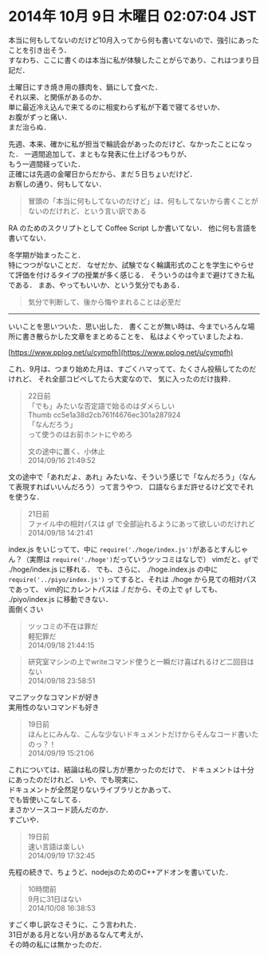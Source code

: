 2014年 10月  9日 木曜日 02:07:04 JST
===

本当に何もしてないのだけど10月入ってから何も書いてないので、強引にあったことを引き出そう．  
すなわち、ここに書くのは本当に私が体験したことがらであり、これはつまり日記だ．  

土曜日にすき焼き用の豚肉を、鍋にして食べた．  
それ以来、と関係があるのか、  
単に最近冷え込んで来てるのに相変わらず私が下着で寝てるせいか、  
お腹がずっと痛い．  
まだ治らぬ．

先週、本来、確かに私が担当で輪読会があったのだけど、なかったことになった．
一週間追加して、まともな発表に仕上げるつもりが、  
もう一週間経っていた．  
正確には先週の金曜日からだから、まだ５日ちょいだけど．  
お察しの通り、何もしてない．  

> 冒頭の「本当に何もしてないのだけど」は、何もしてないから書くことがないのだけれど、という言い訳である

RA のためのスクリプトとして Coffee Script しか書いてない．
他に何も言語を書いてない．

冬学期が始まったこと．  
特につつがないことだ．
なぜだか、試験でなく輪講形式のことを学生にやらせて評価を付けるタイプの授業が多く感じる．
そういうのは今まで避けてきた私である．
まあ、やってもいいか、という気分でもある．

> 気分で判断して、後から悔やまれることは必至だ

---

いいことを思いついた．思い出した．
書くことが無い時は、今までいろんな場所に書き散らかした文章をまとめることを、
私はよくやっていましたよね．

[https://www.pplog.net/u/cympfh](https://www.pplog.net/u/cympfh)

これ、9月は、つまり始めた月は、すごくハマってて、たくさん投稿してたのだけれど、
それ全部コピペしてたら大変なので、
気に入ったのだけ抜粋．

> 22日前  
> 「でも」みたいな否定語で始るのはダメらしい  
> Thumb cc5e1a38d2cb761f4676ec301a287924  
> 「なんだろう」  
> って使うのはお前ホントにやめろ  
>   
> 文の途中に置く、小休止  
> 2014/09/16 21:49:52

文の途中で「あれだよ、あれ」みたいな、そういう感じで「なんだろう」（なんて表現すればいいんだろう）って言うやつ．
口語ならまだ許せるけど文でそれを使うな．

> 21日前  
> ファイル中の相対パスは gf で全部辿れるようにあって欲しいのだけれど  
> 2014/09/18 14:21:41

index.js をいじってて、中に `require('./hoge/index.js')`があるとすんじゃん？（実際は `require('./hoge')`だっていうツッコミはなしで）
vimだと、`gf`で ./hoge/index.js に移れる．
でも、さらに、 ./hoge.index.js の中に `require('../piyo/index.js')` ってすると、それは ./hoge から見ての相対パスであって、
vim的にカレントパスは ./ だから、その上で `gf` しても、 ./piyo/index.js に移動できない．  
面倒くさい

> ツッコミの不在は罪だ  
軽犯罪だ  
2014/09/18 21:44:15

> 研究室マシンの上でwriteコマンド使うと一瞬だけ喜ばれるけど二回目はない  
2014/09/18 23:58:51

マニアックなコマンドが好き  
実用性のないコマンドも好き

> 19日前  
ほんとにみんな、こんな少ないドキュメントだけからそんなコード書いたのっ？！  
2014/09/19 15:21:06

これについては、結論は私の探し方が悪かったのだけで、
ドキュメントは十分にあったのだけれど、
いや、でも現実に、  
ドキュメントが全然足りないライブラリとかあって、  
でも皆使いこなしてる．  
まさかソースコード読んだのか．  
すごいや．

> 19日前  
速い言語は楽しい  
2014/09/19 17:32:45

先程の続きで、ちょうど、nodejsのためのC++アドオンを書いていた．

> 10時間前  
9月に31日はない  
2014/10/08 16:38:53

すごく申し訳なさそうに、こう言われた．  
31日がある月とない月があるなんて考えが、  
その時の私には無かったのだ．


